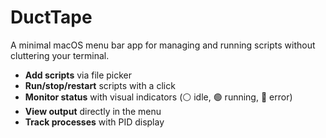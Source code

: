 # DuctTape

A minimal macOS menu bar app for managing and running scripts without cluttering your terminal.

- **Add scripts** via file picker
- **Run/stop/restart** scripts with a click
- **Monitor status** with visual indicators (⚪️ idle, 🟢 running, 🔴 error)
- **View output** directly in the menu
- **Track processes** with PID display